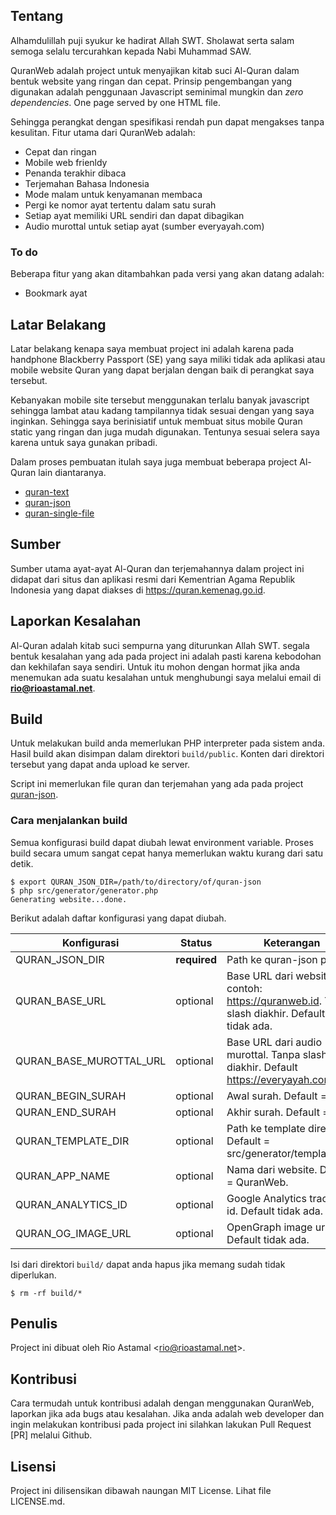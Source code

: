 ## Tentang

Alhamdulillah puji syukur ke hadirat Allah SWT. Sholawat serta salam semoga selalu tercurahkan kepada Nabi Muhammad SAW.

QuranWeb adalah project untuk menyajikan kitab suci Al-Quran dalam bentuk website yang ringan dan cepat. Prinsip pengembangan yang digunakan adalah penggunaan Javascript seminimal mungkin dan _zero dependencies_. One page served by one HTML file.

Sehingga perangkat dengan spesifikasi rendah pun dapat mengakses tanpa kesulitan. Fitur utama dari QuranWeb adalah:

* Cepat dan ringan
* Mobile web frienldy
* Penanda terakhir dibaca
* Terjemahan Bahasa Indonesia
* Mode malam untuk kenyamanan membaca
* Pergi ke nomor ayat tertentu dalam satu surah
* Setiap ayat memiliki URL sendiri dan dapat dibagikan
* Audio murottal untuk setiap ayat (sumber everyayah.com)

### To do

Beberapa fitur yang akan ditambahkan pada versi yang akan datang adalah:

* Bookmark ayat

## Latar Belakang

Latar belakang kenapa saya membuat project ini adalah karena pada handphone Blackberry Passport (SE) yang saya miliki tidak ada aplikasi atau mobile website Quran yang dapat berjalan dengan baik di perangkat saya tersebut.

Kebanyakan mobile site tersebut menggunakan terlalu banyak javascript sehingga lambat atau kadang tampilannya tidak sesuai dengan yang saya inginkan. Sehingga saya berinisiatif untuk membuat situs mobile Quran static yang ringan dan juga mudah digunakan. Tentunya sesuai selera saya karena untuk saya gunakan pribadi.

Dalam proses pembuatan itulah saya juga membuat beberapa project Al-Quran lain diantaranya.

- [quran-text](https://github.com/rioastamal/quran-text)
- [quran-json](https://github.com/rioastamal/quran-json)
- [quran-single-file](https://github.com/rioastamal/quran-single-file)

## Sumber

Sumber utama ayat-ayat Al-Quran dan terjemahannya dalam project ini didapat dari situs dan aplikasi resmi dari Kementrian Agama Republik Indonesia yang dapat diakses di https://quran.kemenag.go.id.

## Laporkan Kesalahan

Al-Quran adalah kitab suci sempurna yang diturunkan Allah SWT. segala bentuk kesalahan yang ada pada project ini adalah pasti karena kebodohan dan kekhilafan saya sendiri. Untuk itu mohon dengan hormat jika anda menemukan ada suatu kesalahan untuk menghubungi saya melalui email di **rio@rioastamal.net**.

## Build

Untuk melakukan build anda memerlukan PHP interpreter pada sistem anda. Hasil build akan disimpan dalam direktori `build/public`. Konten dari direktori tersebut yang dapat anda upload ke server.

Script ini memerlukan file quran dan terjemahan yang ada pada project [quran-json](https://github.com/rioastamal/quran-json).

### Cara menjalankan build

Semua konfigurasi build dapat diubah lewat environment variable. Proses build secara umum sangat cepat hanya memerlukan waktu kurang dari satu detik.

```
$ export QURAN_JSON_DIR=/path/to/directory/of/quran-json
$ php src/generator/generator.php
Generating website...done.
```

Berikut adalah daftar konfigurasi yang dapat diubah.


| Konfigurasi | Status | Keterangan |
|-------------|--------|------------|
| QURAN\_JSON\_DIR | **required** | Path ke quran-json project |
| QURAN\_BASE\_URL | optional | Base URL dari website contoh: https://quranweb.id. Tanpa slash diakhir. Default is tidak ada.
| QURAN\_BASE_MUROTTAL\_URL | optional | Base URL dari audio murottal. Tanpa slash diakhir. Default https://everyayah.com/data |
| QURAN\_BEGIN\_SURAH | optional | Awal surah. Default = 1 |
| QURAN\_END\_SURAH | optional | Akhir surah. Default = 114 |
| QURAN\_TEMPLATE_DIR | optional | Path ke template directory. Default = src/generator/template |
| QURAN\_APP\_NAME | optional | Nama dari website. Default = QuranWeb.
| QURAN\_ANALYTICS\_ID | optional | Google Analytics tracking id. Default tidak ada.
| QURAN\_OG\_IMAGE\_URL | optional | OpenGraph image url. Default tidak ada.

Isi dari direktori `build/` dapat anda hapus jika memang sudah tidak diperlukan.

```
$ rm -rf build/*
```

## Penulis

Project ini dibuat oleh Rio Astamal \<rio@rioastamal.net\>.

## Kontribusi

Cara termudah untuk kontribusi adalah dengan menggunakan QuranWeb, laporkan jika ada bugs atau kesalahan. Jika anda adalah web developer dan ingin melakukan kontribusi pada project ini silahkan lakukan Pull Request [PR] melalui Github.

## Lisensi

Project ini dilisensikan dibawah naungan MIT License. Lihat file LICENSE.md.
